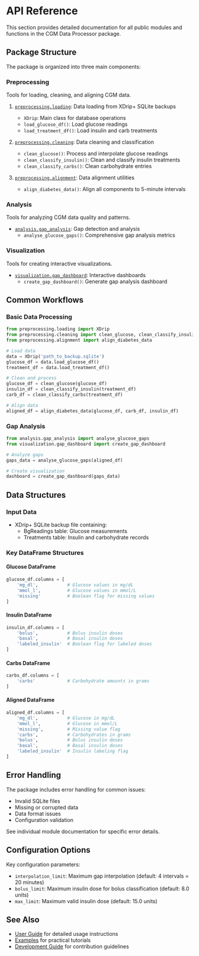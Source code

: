 # API Reference

This section provides detailed documentation for all public modules and functions in the CGM Data Processor package.

## Package Structure

The package is organized into three main components:

### Preprocessing
Tools for loading, cleaning, and aligning CGM data.

1. [`preprocessing.loading`](preprocessing/loading.md): Data loading from XDrip+ SQLite backups
    - `XDrip`: Main class for database operations
    - `load_glucose_df()`: Load glucose readings
    - `load_treatment_df()`: Load insulin and carb treatments

2. [`preprocessing.cleaning`](preprocessing/cleaning.md): Data cleaning and classification
    - `clean_glucose()`: Process and interpolate glucose readings
    - `clean_classify_insulin()`: Clean and classify insulin treatments
    - `clean_classify_carbs()`: Clean carbohydrate entries

3. [`preprocessing.alignment`](preprocessing/alignment.md): Data alignment utilities
    - `align_diabetes_data()`: Align all components to 5-minute intervals

### Analysis
Tools for analyzing CGM data quality and patterns.

- [`analysis.gap_analysis`](analysis/gaps.md): Gap detection and analysis
    - `analyse_glucose_gaps()`: Comprehensive gap analysis metrics

### Visualization
Tools for creating interactive visualizations.

- [`visualization.gap_dashboard`](visualisation/gap_dashboard.md): Interactive dashboards
    - `create_gap_dashboard()`: Generate gap analysis dashboard

## Common Workflows

### Basic Data Processing
```python
from preprocessing.loading import XDrip
from preprocessing.cleaning import clean_glucose, clean_classify_insulin, clean_classify_carbs
from preprocessing.alignment import align_diabetes_data

# Load data
data = XDrip('path_to_backup.sqlite')
glucose_df = data.load_glucose_df()
treatment_df = data.load_treatment_df()

# Clean and process
glucose_df = clean_glucose(glucose_df)
insulin_df = clean_classify_insulin(treatment_df)
carb_df = clean_classify_carbs(treatment_df)

# Align data
aligned_df = align_diabetes_data(glucose_df, carb_df, insulin_df)
```

### Gap Analysis
```python
from analysis.gap_analysis import analyse_glucose_gaps
from visualization.gap_dashboard import create_gap_dashboard

# Analyze gaps
gaps_data = analyse_glucose_gaps(aligned_df)

# Create visualization
dashboard = create_gap_dashboard(gaps_data)
```

## Data Structures

### Input Data
- XDrip+ SQLite backup file containing:
    - BgReadings table: Glucose measurements
    - Treatments table: Insulin and carbohydrate records

### Key DataFrame Structures

#### Glucose DataFrame
```python
glucose_df.columns = [
    'mg_dl',           # Glucose values in mg/dL
    'mmol_l',          # Glucose values in mmol/L
    'missing'          # Boolean flag for missing values
]
```

#### Insulin DataFrame
```python
insulin_df.columns = [
    'bolus',           # Bolus insulin doses
    'basal',           # Basal insulin doses
    'labeled_insulin'  # Boolean flag for labeled doses
]
```

#### Carbs DataFrame
```python
carbs_df.columns = [
    'carbs'            # Carbohydrate amounts in grams
]
```

#### Aligned DataFrame
```python
aligned_df.columns = [
    'mg_dl',           # Glucose in mg/dL
    'mmol_l',          # Glucose in mmol/L
    'missing',         # Missing value flag
    'carbs',           # Carbohydrates in grams
    'bolus',           # Bolus insulin doses
    'basal',           # Basal insulin doses
    'labeled_insulin'  # Insulin labeling flag
]
```

## Error Handling

The package includes error handling for common issues:
- Invalid SQLite files
- Missing or corrupted data
- Data format issues
- Configuration validation

See individual module documentation for specific error details.

## Configuration Options

Key configuration parameters:
- `interpolation_limit`: Maximum gap interpolation (default: 4 intervals = 20 minutes)
- `bolus_limit`: Maximum insulin dose for bolus classification (default: 8.0 units)
- `max_limit`: Maximum valid insulin dose (default: 15.0 units)

## See Also

- [User Guide](../user-guide/index.md) for detailed usage instructions
- [Examples](../user-guide/tutorials/load_and_export_data.md) for practical tutorials
- [Development Guide](../development/contributing.md) for contribution guidelines
